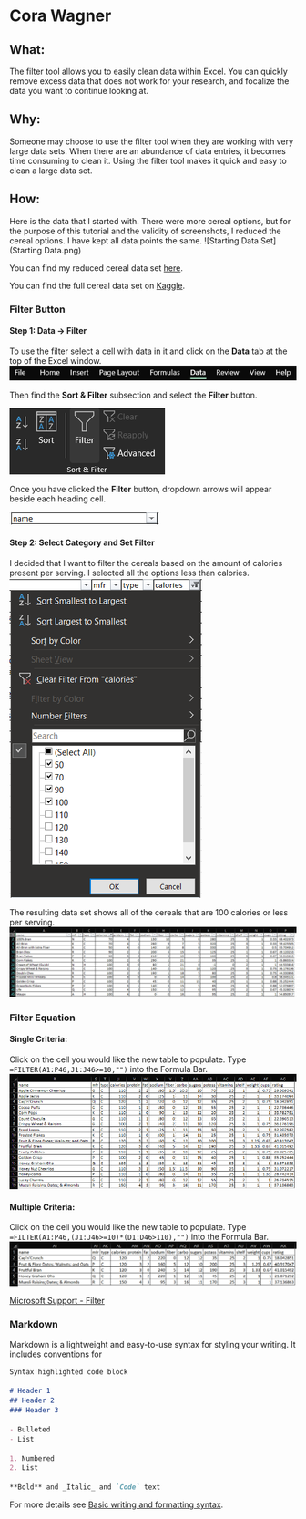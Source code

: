 # Cora Wagner

## What:
The filter tool allows you to easily clean data within Excel. You can quickly remove excess data that does not work for your research, and focalize the data you want to continue looking at.

## Why:
Someone may choose to use the filter tool when they are working with very large data sets. When there are an abundance of data entries, it becomes time consuming to clean it. Using the filter tool makes it quick and easy to clean a large data set.

## How:
Here is the data that I started with. There were more cereal options, but for the purpose of this tutorial and the validity of screenshots, I reduced the cereal options. I have kept all data points the same.
![Starting Data Set](Starting Data.png)

You can find my reduced cereal data set [here](https://github.com/CoraWagner/Filter/blob/68e98fe8761e2745150774e25eca10c4593a7398/cereal.csv).

You can find the full cereal data set on [Kaggle](https://www.kaggle.com/crawford/80-cereals/version/2).

### Filter Button
#### Step 1: Data -> Filter
To use the filter select a cell with data in it and click on the **Data** tab at the top of the Excel window.
![Filter Tool Location - Image 1](Data.png)

Then find the **Sort & Filter** subsection and select the **Filter** button.

![Filter Tool Loaction - Image 2](Filter.png)

Once you have clicked the **Filter** button, dropdown arrows will appear beside each heading cell.

![Name Dropdown Arrow](Name.png)

#### Step 2: Select Category and Set Filter
I decided that I want to filter the cereals based on the amount of calories present per serving. I selected all the options less than calories.
![Category Filter](FilterCategory.png)

The resulting data set shows all of the cereals that are 100 calories or less per serving.
![Filtered Data Set](FilteredDataSet.png)

### Filter Equation
#### Single Criteria:
Click on the cell you would like the new table to populate.
Type `=FILTER(A1:P46,J1:J46>=10,"")` into the Formula Bar.
![Filtered Using Equation Single Criteria](EquationFilter1.png)

#### Multiple Criteria:
Click on the cell you would like the new table to populate.
Type `=FILTER(A1:P46,(J1:J46>=10)*(D1:D46>110),"")` into the Formula Bar.
![Filtered Using Equations Multiple Criteria](MultipleCriteria.png)


[Microsoft Support - Filter](https://support.microsoft.com/en-us/office/filter-function-f4f7cb66-82eb-4767-8f7c-4877ad80c759)


### Markdown

Markdown is a lightweight and easy-to-use syntax for styling your writing. It includes conventions for

```markdown
Syntax highlighted code block

# Header 1
## Header 2
### Header 3

- Bulleted
- List

1. Numbered
2. List

**Bold** and _Italic_ and `Code` text

```

For more details see [Basic writing and formatting syntax](https://docs.github.com/en/github/writing-on-github/getting-started-with-writing-and-formatting-on-github/basic-writing-and-formatting-syntax).
